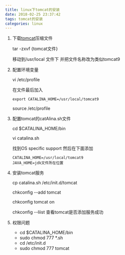 ```yaml
---
title: linux下tomcat的安装
date: 2018-02-25 23:37:42
tags: tomcat的安装
categories: linux 
---
```


1. 下载[tomcat](https://tomcat.apache.org/download-90.cgi)压缩文件

   tar -zxvf {tomcat文件}

   移动到/usr/local 文件下 并把文件名称改为类似tomcat9

2. 配置环境变量

   vi /etc/profile

   在文件最后加入

   ```
   export CATALINA_HOME=/usr/local/tomcat9
   ```

   source /etc/profile

3. 配置tomcat的catAlina.sh文件

   cd $CATALINA_HOME/bin

   vi catalina.sh

   找到OS specific support 然后在下面添加

   ```
   CATALINA_HOME=/usr/local/tomcat9
   JAVA_HOME=jdk文件所在位置
   ```

4. 安装tomcat服务

   cp catalina.sh /etc/init.d/tomcat

   chkconfig --add tomcat

   chkconfig tomcat on

   chkconfig --liist  查看tomcat是否添加服务成功

5. 权限问题

   - cd $CATALINA_HOME/bin
   - sudo chmod 777 *.sh
   - cd /etc/init.d
   - sudo chmod 777 tomcat